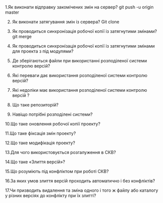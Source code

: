 1.Як виконати відправку закомічених змін на сервер?
git push -u origin master

2. Як виконати затягування змін із сервера? 
Git clone

3. Як проводиться синхронізація робочої копії із затягнутими змінами? 
git merge

4. Як проводиться синхронізація робочої копії із затягнутими змінами для 
проекта з під модулями? 


5. Де зберігаються файли при використанні розподіленої системи контролю 
версій? 


6. Які переваги дає використання розподіленої системи контролю версій? 


7. Які недоліки має використання розподіленої системи контролю версій ? 


8. Що таке репозиторій? 


9. Навіщо потрібні розподілені системи? 


10.Що таке оновлення робочої копії проекту? 


11.Що таке фіксація змін проекту? 


12.Що таке модифікація проекту? 


13.Для чого використовується розгалуження в СКВ? 


14.Що таке «Злиття версій»? 


15.Що розуміють під конфліктом при роботі СКВ? 


16.За яких умов злиття версій проходить автоматично і без конфліктів? 


17.Чи призводить видалення та зміна одного і того ж файлу або каталогу у 
різних версіях до конфлікту при їх злитті?

